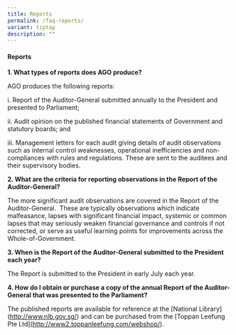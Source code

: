```yaml
---
title: Reports
permalink: /faq-reports/
variant: tiptap
description: ""
---
```

<h4><strong>Reports</strong></h4><p><strong>1. What types of reports does AGO produce?</strong></p><p>AGO produces the following reports:</p><p>i. Report of the Auditor-General submitted annually to the President and presented to Parliament;</p><p></p><p>ii. Audit opinion on the published financial statements of Government and statutory boards; and</p><p>iii. Management letters for each audit giving details of audit observations such as internal control weaknesses, operational inefficiencies and non-compliances with rules and regulations. These are sent to the auditees and their supervisory bodies.</p><p><strong>2. What are the criteria for reporting observations in the Report of the Auditor-General?</strong></p><p>The more significant audit observations are covered in the Report of the Auditor-General.&nbsp; These are typically observations which indicate malfeasance, lapses with significant financial impact, systemic or common lapses that may seriously weaken financial governance and controls if not corrected, or serve as useful learning points for improvements across the Whole-of-Government.</p><p></p><p><strong>3. When is the Report of the Auditor-General submitted to the President each year?</strong></p><p>The Report is submitted to the President in early July each year.</p><p></p><p><strong>4. How do I obtain or purchase a copy of the annual Report of the Auditor-General that was presented to the Parliament?</strong></p><p>The published reports are available for reference at the&nbsp;[National Library](<a href="http://www.nlb.gov.sg/" rel="noopener noreferrer nofollow" target="_blank">http://www.nlb.gov.sg/</a>)&nbsp;and can be purchased from the&nbsp;[Toppan Leefung Pte Ltd](<a href="http://www2.toppanleefung.com/webshop/" rel="noopener noreferrer nofollow" target="_blank">http://www2.toppanleefung.com/webshop/</a>).</p>